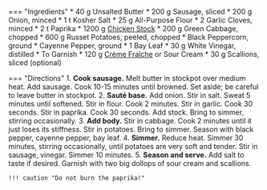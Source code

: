 === "Ingredients"
    * 40 g Unsalted Butter
    * 200 g Sausage, sliced
    * 200 g Onion, minced
    * 1 t Kosher Salt
    * 25 g All-Purpose Flour
    * 2 Garlic Cloves, minced
    * 2 t Paprika
    * 1200 g [Chicken Stock](stocks/meat-stock.md)
    * 200 g Green Cabbage, chopped
    * 600 g Russet Potatoes, peeled, chopped
    * Black Peppercorn, ground
    * Cayenne Pepper, ground
    * 1 Bay Leaf
    * 30 g White Vinegar, distilled
    * To Garnish
        * 120 g [Crème Fraîche](../sauces/creme-fraiche.md) or Sour Cream
        * 30 g Scallions, sliced (optional)

=== "Directions"
    1. **Cook sausage.** Melt butter in stockpot over medium heat. Add sausage. Cook 10-15 minutes until browned. Set aside; be careful to leave butter in stockpot.
    2. **Sauté base.** Add onion. Stir in salt. Sweat 5 minutes until softened. Stir in flour. Cook 2 minutes. Stir in garlic. Cook 30 seconds. Stir in paprika. Cook 30 seconds. Add stock. Bring to simmer, stirring occasionally.
    3. **Add body.**  Stir in cabbage. Cook 2 minutes until it just loses its stiffness. Stir in potatoes. Bring to simmer. Season with black pepper, cayenne pepper, bay leaf.
    4. **Simmer.** Reduce heat. Simmer 30 minutes, stirring occasionally, until potatoes are very soft and tender. Stir in sausage, vinegar. Simmer 10 minutes.
    5. **Season and serve.** Add salt to taste if desired. Garnish with two big dollops of sour cream and scallions.

    !!! caution "Do not burn the paprika!"

[^1]:
    Mitzewich, John. ["Hungarian Potato and Sausage Soup – Comfortarian Cuisine."](https://foodwishes.blogspot.com/2020/03/hungarian-potato-and-sausage-soup.html) *Food Wishes.* 20 March 2020.
